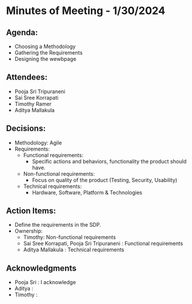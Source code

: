 # Minutes of Meeting - 1/30/2024

## Agenda:
- Choosing a Methodology
- Gathering the Requirements
- Designing the wewbpage

## Attendees:
- Pooja Sri Tripuraneni
- Sai Sree Korrapati
- Timothy Ramer
- Aditya Mallakula

## Decisions:
- Methodology: Agile
- Requirements:
  - Functional requirements:
    - Specific actions and behaviors, functionality the product should have.
  - Non-functional requirements:
    - Focus on quality of the product (Testing, Security, Usability)
  - Technical requirements:
    - Hardware, Software, Platform & Technologies

## Action Items:
- Define the requirements in the SDP.
- Ownership:
  - Timothy: Non-functional requirements
  - Sai Sree Korrapati, Pooja Sri Tripuraneni : Functional requirements
  - Aditya Mallakula : Technical requirements

## Acknowledgments
- Pooja Sri : I acknowledge
- Aditya :
- Timothy :

